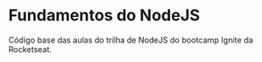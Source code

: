 # Fundamentos do NodeJS

Código base das aulas do trilha de NodeJS do bootcamp Ignite da Rocketseat.